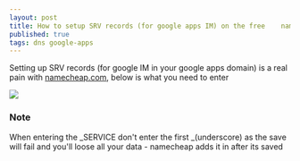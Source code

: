 ```yaml
---
layout: post
title: How to setup SRV records (for google apps IM) on the free	namecheap.com DNS hosting
published: true
tags: dns google-apps
---
```

Setting up SRV records (for google IM in your google apps domain) is a real pain with [namecheap.com](namecheap.com), 
below is what you need to enter

![](http://i.minus.com/ibqVduxG7TujVf.png)

### Note

When entering the _SERVICE don't enter the first _(underscore) 
as the save will fail and you'll loose all your data - namecheap adds it in after its saved
